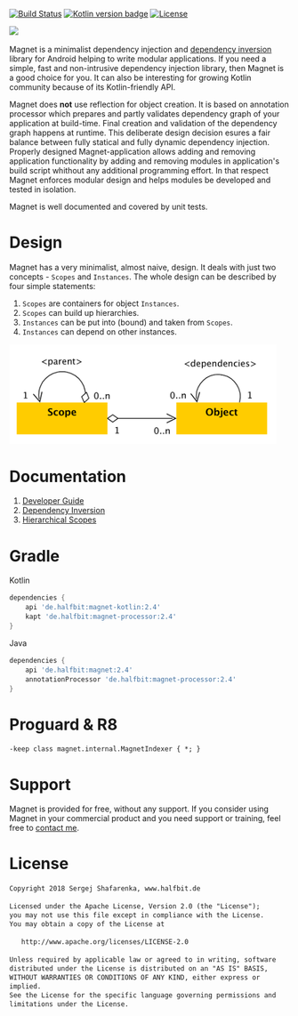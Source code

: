 [![Build Status](https://travis-ci.org/beworker/magnet.svg?branch=master)](https://travis-ci.org/beworker/magnet)
[![Kotlin version badge](https://img.shields.io/badge/kotlin-1.2.70-blue.svg)](http://kotlinlang.org/)
[![License](https://img.shields.io/badge/License-Apache%202.0-blue.svg)](http://www.apache.org/licenses/LICENSE-2.0)

<img src="https://halfbit.de/images/magnet/magnet-logo.png" width="80" />
<hr1> 

Magnet is a minimalist dependency injection and [dependency inversion][1] library for Android helping to write modular applications. If you need a simple, fast and non-intrusive dependency injection library, then Magnet is a good choice for you. It can also be interesting for growing Kotlin community because of its Kotlin-friendly API.

Magnet does **not** use reflection for object creation. It is based on annotation processor which prepares and partly validates dependency graph of your application at build-time. Final creation and validation of the dependency graph happens at runtime. This deliberate design decision esures a fair balance between fully statical and fully dynamic dependency injection. Properly designed Magnet-application allows adding and removing application functionality by adding and removing modules in application's build script whithout any additional programming effort. In that respect Magnet enforces modular design and helps modules be developed and tested in isolation.

Magnet is well documented and covered by unit tests.

# Design
Magnet has a very minimalist, almost naive, design. It deals with just two concepts - `Scopes` and `Instances`. The whole design can be described by four simple statements:

1. `Scopes` are containers for object `Instances`.
2. `Scopes` can build up hierarchies.
3. `Instances` can be put into (bound) and taken from `Scopes`.
4. `Instances` can depend on other instances.

<img src="documentation/images/design-diagram.png" width="480" />

# Documentation

1. [Developer Guide](https://www.halfbit.de/magnet/developer-guide/)
2. [Dependency Inversion][1]
3. [Hierarchical Scopes][2]

# Gradle

Kotlin
```gradle
dependencies {
    api 'de.halfbit:magnet-kotlin:2.4'
    kapt 'de.halfbit:magnet-processor:2.4'
}
```

Java
```gradle
dependencies {
    api 'de.halfbit:magnet:2.4'
    annotationProcessor 'de.halfbit:magnet-processor:2.4'
}
```

# Proguard & R8
```proguard 
-keep class magnet.internal.MagnetIndexer { *; }
```

# Support

Magnet is provided for free, without any support. If you consider using Magnet in your commercial product and you need support or training, feel free to <a href="mailto:info@halfbit.de?subject=Magnet,%20Technical%20support">contact me</a>.

# License
```
Copyright 2018 Sergej Shafarenka, www.halfbit.de

Licensed under the Apache License, Version 2.0 (the "License");
you may not use this file except in compliance with the License.
You may obtain a copy of the License at

   http://www.apache.org/licenses/LICENSE-2.0

Unless required by applicable law or agreed to in writing, software
distributed under the License is distributed on an "AS IS" BASIS,
WITHOUT WARRANTIES OR CONDITIONS OF ANY KIND, either express or implied.
See the License for the specific language governing permissions and
limitations under the License.
```

[1]: https://github.com/beworker/magnet/wiki/Dependency-inversion
[2]: https://github.com/beworker/magnet/wiki/Dependency-auto-scoping
